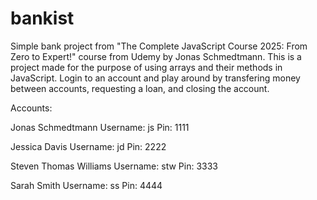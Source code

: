 # bankist
Simple bank project from "The Complete JavaScript Course 2025: From Zero to Expert!" course from Udemy by Jonas Schmedtmann.
This is a project made for the purpose of using arrays and their methods in JavaScript.
Login to an account and play around by transfering money between accounts, requesting a loan, and closing the account.

Accounts:

Jonas Schmedtmann
Username: js
Pin: 1111

Jessica Davis
Username: jd
Pin: 2222

Steven Thomas Williams
Username: stw
Pin: 3333

Sarah Smith
Username: ss
Pin: 4444
